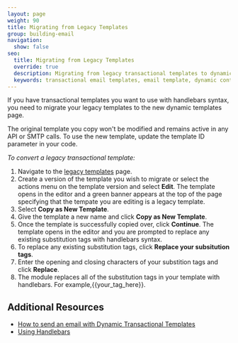 ```yaml
---
layout: page
weight: 90
title: Migrating from Legacy Templates
group: building-email
navigation:
  show: false
seo:
  title: Migrating from Legacy Templates
  override: true
  description: Migrating from legacy transactional templates to dynamic transactional templates utilizing handlebars syntax.
  keywords: transactional email templates, email template, dynamic content, personalization, handlebars
---
```


If you have transactional templates you want to use with handlebars syntax, you need to migrate your legacy templates to the new dynamic templates page.

<call-out>

The original template you copy won't be modified and remains active in any API or SMTP calls. To use the new template, update the template ID parameter in your code.

</call-out>

*To convert a legacy transactional template:*

1. Navigate to the [legacy templates](https://sendgrid.com/templates) page.
1. Create a version of the template you wish to migrate or select the actions menu on the template version and select **Edit**. The template opens in the editor and a green banner appears at the top of the page specifying that the tempate you are editing is a legacy template.
1. Select **Copy as New Template**.
1. Give the template a new name and click **Copy as New Template**.
1. Once the template is successfully copied over, click **Continue**. The template opens in the editor and you are prompted to replace any existing substitution tags with handlebars syntax.
1. To replace any existing substitution tags, click **Replace your subsitution tags**.
1. Enter the opening and closing characters of your substition tags and click **Replace**.
1. The module replaces all of the substitution tags in your template with handlebars.
   For example,{{your_tag_here}}.

## Additional Resources

- [How to send an email with Dynamic Transactional Templates]({{root_url}}/help-support/sending-email/how-to-send-an-email-with-dynamic-transactional-templates/)
- [Using Handlebars]({{root_url}}/help-support/sending-email/using-handlebars/)